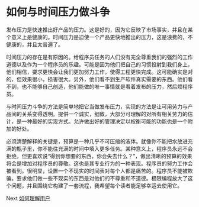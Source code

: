 # 如何与时间压力做斗争
[//]: # (Version:1.0.0)
发布压力是快速推出好产品的压力。这是好的，因为它反映了市场事实，并且在某个意义上是健康的。时间压力是迫使一个产品更快地推出的压力，这是浪费的，不健康的，并且太普遍了。

时间压力的存在是有原因的。给程序员任务的人们没有完全尊重我们的强烈的工作道德以及作为一个程序员的乐趣。可能是因为他们把自己的习惯投射到我们身上，他们相信，要求更快会让我们更加努力工作，使得工程更快完成。这可能确实是对的，但效果很小，损害很大。另外，他们看不到生产软件真实需要的东西。他们看不到，也不能够自己创造，他们能做的唯一事情就是看着发布的压力，然后烦程序员。

与时间压力斗争的方法是简单地把它当做发布压力，实现的方法是让可用劳力与产品间的关系变得透明。提供一个诚实，细致，大部分可理解的对所有相关劳力的估计，是一种最好的实现方式。允许做出好的管理决定以权衡可能的功能也是一个附加的好处。

必须清楚解释的关键是，预算是一种几乎不可压缩的液体。就像你不能把水放进充满的瓶子里，你不能往充满的时间中填入更多任务。某种意义上，程序员永远不会拒绝，但更喜欢说“得到你想要的东西，你会失去什么？”，做出清晰的预算的效果将会是增加对程序员的尊敬。这也是其专业行为的一种表现。程序员的努力工作会被看到。很明显，设置一个不现实的时间表对每个人都是痛苦的。程序员不能被欺骗。要求他们做一些不现实的东西是对他们的不尊重和不道德。极限编程放大了这个问题，并且围绕它构建了一套流程，我希望每个读者能足够幸运去使用它。

Next [如何理解用户](02-How%20to%20Understand%20the%20User.md)
